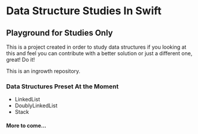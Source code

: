 Data Structure Studies In Swift
====================

Playground for Studies Only
---------------------

This is a project created in order to study data structures
if you looking at this and feel you can contribute with a better
solution or just a different one, great! Do it!

This is an ingrowth repository.

### Data Structures Preset At the Moment

* LinkedList
* DoublyLinkedList
* Stack

#### More to come...
